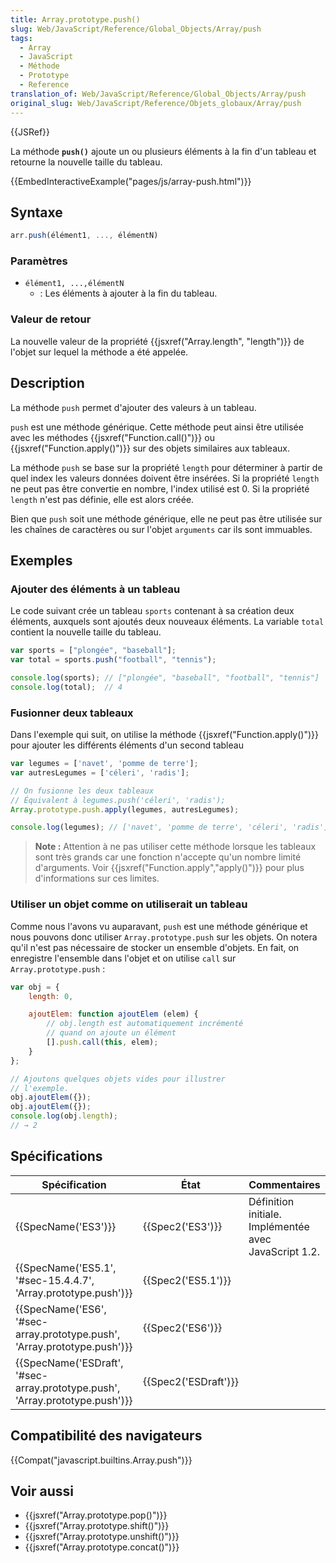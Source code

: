 ```yaml
---
title: Array.prototype.push()
slug: Web/JavaScript/Reference/Global_Objects/Array/push
tags:
  - Array
  - JavaScript
  - Méthode
  - Prototype
  - Reference
translation_of: Web/JavaScript/Reference/Global_Objects/Array/push
original_slug: Web/JavaScript/Reference/Objets_globaux/Array/push
---
```

{{JSRef}}

La méthode **`push()`** ajoute un ou plusieurs éléments à la fin d'un tableau et retourne la nouvelle taille du tableau.

{{EmbedInteractiveExample("pages/js/array-push.html")}}

## Syntaxe

```js
arr.push(élément1, ..., élémentN)
```

### Paramètres

- `élément1, ...,élémentN`
  - : Les éléments à ajouter à la fin du tableau.

### Valeur de retour

La nouvelle valeur de la propriété {{jsxref("Array.length", "length")}} de l'objet sur lequel la méthode a été appelée.

## Description

La méthode `push` permet d'ajouter des valeurs à un tableau.

`push` est une méthode générique. Cette méthode peut ainsi être utilisée avec les méthodes {{jsxref("Function.call()")}} ou {{jsxref("Function.apply()")}} sur des objets similaires aux tableaux.

La méthode `push` se base sur la propriété `length` pour déterminer à partir de quel index les valeurs données doivent être insérées. Si la propriété `length` ne peut pas être convertie en nombre, l'index utilisé est 0. Si la propriété `length` n'est pas définie, elle est alors créée.

Bien que `push` soit une méthode générique, elle ne peut pas être utilisée sur les chaînes de caractères ou sur l'objet `arguments` car ils sont immuables.

## Exemples

### Ajouter des éléments à un tableau

Le code suivant crée un tableau `sports` contenant à sa création deux éléments, auxquels sont ajoutés deux nouveaux éléments. La variable `total` contient la nouvelle taille du tableau.

```js
var sports = ["plongée", "baseball"];
var total = sports.push("football", "tennis");

console.log(sports); // ["plongée", "baseball", "football", "tennis"]
console.log(total);  // 4
```

### Fusionner deux tableaux

Dans l'exemple qui suit, on utilise la méthode {{jsxref("Function.apply()")}} pour ajouter les différents éléments d'un second tableau

```js
var legumes = ['navet', 'pomme de terre'];
var autresLegumes = ['céleri', 'radis'];

// On fusionne les deux tableaux
// Équivalent à legumes.push('céleri', 'radis');
Array.prototype.push.apply(legumes, autresLegumes);

console.log(legumes); // ['navet', 'pomme de terre', 'céleri', 'radis']
```

> **Note :** Attention à ne pas utiliser cette méthode lorsque les tableaux sont très grands car une fonction n'accepte qu'un nombre limité d'arguments. Voir {{jsxref("Function.apply","apply()")}} pour plus d'informations sur ces limites.

### Utiliser un objet comme on utiliserait un tableau

Comme nous l'avons vu auparavant, `push` est une méthode générique et nous pouvons donc utiliser `Array.prototype.push` sur les objets. On notera qu'il n'est pas nécessaire de stocker un ensemble d'objets. En fait, on enregistre l'ensemble dans l'objet et on utilise `call` sur `Array.prototype.push` :

```js
var obj = {
    length: 0,

    ajoutElem: function ajoutElem (elem) {
        // obj.length est automatiquement incrémenté
        // quand on ajoute un élément
        [].push.call(this, elem);
    }
};

// Ajoutons quelques objets vides pour illustrer
// l'exemple.
obj.ajoutElem({});
obj.ajoutElem({});
console.log(obj.length);
// → 2
```

## Spécifications

| Spécification                                                                                        | État                         | Commentaires                                          |
| ---------------------------------------------------------------------------------------------------- | ---------------------------- | ----------------------------------------------------- |
| {{SpecName('ES3')}}                                                                             | {{Spec2('ES3')}}         | Définition initiale. Implémentée avec JavaScript 1.2. |
| {{SpecName('ES5.1', '#sec-15.4.4.7', 'Array.prototype.push')}}                 | {{Spec2('ES5.1')}}     |                                                       |
| {{SpecName('ES6', '#sec-array.prototype.push', 'Array.prototype.push')}}     | {{Spec2('ES6')}}         |                                                       |
| {{SpecName('ESDraft', '#sec-array.prototype.push', 'Array.prototype.push')}} | {{Spec2('ESDraft')}} |                                                       |

## Compatibilité des navigateurs

{{Compat("javascript.builtins.Array.push")}}

## Voir aussi

- {{jsxref("Array.prototype.pop()")}}
- {{jsxref("Array.prototype.shift()")}}
- {{jsxref("Array.prototype.unshift()")}}
- {{jsxref("Array.prototype.concat()")}}
